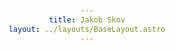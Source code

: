 ```yaml
---
title: Jakob Skov
layout: ../layouts/BaseLayout.astro
---
```

<style>
  img {
    border-radius: 50%;
    width: 200px;
    height: 175px;
  }
  div {
    display: flex;
    flex-direction: column;
    justify-content: center;
    align-items: center;
    text-align: center;
    min-height: 90vh;
  }
</style>
<div>

# ABOUT ME

<br />
  <img src="/assets/mig.svg" />
<br />

## Inquisitive, compassionate, pragmatic and DRY JavaScript/TypeScript web developer with a keen interest in Flutter, users and UX

</div>
